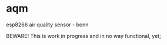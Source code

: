 # aqm
esp8266 air quality sensor - bonn

BEWARE! This is work in progress and in no way functional, yet;
